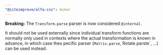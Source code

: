 ```yaml
---
"@siteimprove/alfa-css": minor
---
```


**Breaking:** The `Transform.parse` parser is now considered `@internal`.

It should not be used externally since individual transform functions are normally only used in contexts where the actual transformation is known in advance, in which case thes pecific parser (`Matrix.parse`, Rotate.parste`, …) can be used instead.

